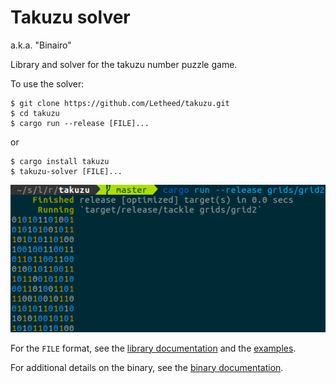 # Takuzu solver

a.k.a. "Binairo"

Library and solver for the takuzu number puzzle game.

To use the solver:

```shell
$ git clone https://github.com/Letheed/takuzu.git
$ cd takuzu
$ cargo run --release [FILE]...
```
or
```shell
$ cargo install takuzu
$ takuzu-solver [FILE]...
```
![solving grid2 screenshot](doc/solving_grid2.png)

For the `FILE` format, see the [library documentation](https://letheed.github.io/takuzu/takuzu/index.html) and the [examples](grids).

For additional details on the binary, see the [binary documentation](https://letheed.github.io/takuzu/takuzu_solver).
